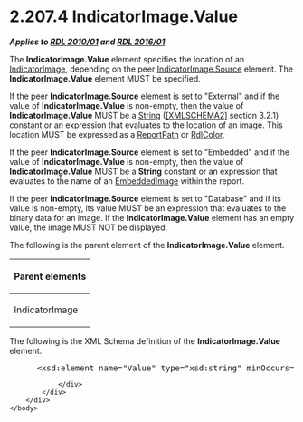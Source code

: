 <html dir="LTR" xmlns:mshelp="http://msdn.microsoft.com/mshelp" xmlns:ddue="http://ddue.schemas.microsoft.com/authoring/2003/5" xmlns:xlink="http://www.w3.org/1999/xlink" xmlns:tool="http://www.microsoft.com/tooltip">
    <head>
        <meta http-equiv="Content-Type" content="text/html; CHARSET=utf-8"></meta>
        <meta name="save" content="history"></meta>
        <title>2.207.4 IndicatorImage.Value</title>
        <xml>
            <mshelp:toctitle title="2.207.4 IndicatorImage.Value"></mshelp:toctitle>
            <mshelp:rltitle title="[MS-RDL]: IndicatorImage.Value"></mshelp:rltitle>
            <mshelp:keyword index="A" term="2636cef0-d1e2-41a8-b54e-d0e80fd652fd"></mshelp:keyword>
            <mshelp:attr name="DCSext.ContentType" value="open specification"></mshelp:attr>
            <mshelp:attr name="AssetID" value="2636cef0-d1e2-41a8-b54e-d0e80fd652fd"></mshelp:attr>
            <mshelp:attr name="TopicType" value="kbRef"></mshelp:attr>
            <mshelp:attr name="DCSext.Title" value="[MS-RDL]: IndicatorImage.Value" />
        </xml>
    </head>
    <body>
        <div id="header">
            <h1 class="heading">2.207.4 IndicatorImage.Value</h1>
        </div>
        <div id="mainSection">
            <div id="mainBody">
                <div id="allHistory" class="saveHistory"></div>
                <div id="sectionSection0" class="section" name="collapseableSection">
                    

<p><b><i>Applies to </i></b><a href="3428e690-a348-4ec7-8a6a-8efb42d2cdee.html"><b><i>RDL 2010/01</i></b></a><b><i>
and </i></b><a href="52ce3983-2bfc-4e72-9359-42aaf5fe4509.html"><b><i>RDL 2016/01</i></b></a></p>

<p>The <b>IndicatorImage.Value</b> element specifies the
location of an <a href="ba794279-7740-4cfa-93ba-4ca22bf31bbd.html">IndicatorImage</a>,
depending on the peer <a href="ccd8aa86-1be8-443c-8b9d-10431f58d5f2.html">IndicatorImage.Source</a>
element. The <b>IndicatorImage.Value</b> element MUST be specified.</p>

<p>If the peer <b>IndicatorImage.Source</b> element is set to
&quot;External&quot; and if the value of <b>IndicatorImage.Value</b> is
non-empty, then the value of <b>IndicatorImage.Value</b> MUST be a <a href="1ed81ef3-a683-45e3-aaad-bd2bbe71bc3d.html">String</a> (<a href="https://go.microsoft.com/fwlink/?LinkId=90610">[XMLSCHEMA2]</a> section
3.2.1) constant or an expression that evaluates to the location of an image.
This location MUST be expressed as a <a href="0e8ab873-6565-45f0-a61f-2d7da8e1ff74.html">ReportPath</a> or <a href="b302c6a5-6023-42b1-95ed-bafcdc4b5714.html">RdlColor</a>.</p>

<p>If the peer <b>IndicatorImage.Source</b> element is set to
&quot;Embedded&quot; and if the value of <b>IndicatorImage.Value</b> is non-empty,
then the value of <b>IndicatorImage.Value</b> MUST be a <b>String</b> constant
or an expression that evaluates to the name of an <a href="6cdb345a-b502-4eee-84fd-de5ccf2a40e7.html">EmbeddedImage</a> within the
report.</p>

<p>If the peer <b>IndicatorImage.Source</b> element is set to
&quot;Database&quot; and if its value is non-empty, its value MUST be an
expression that evaluates to the binary data for an image. If the <b>IndicatorImage.Value</b>
element has an empty value, the image MUST NOT be displayed.</p>

<p>The following is the parent element of the <b>IndicatorImage.Value</b>
element.</p>

<table>
 <thead>
  <tr>
   <th>
   <p>Parent elements</p>
   </th>
  </tr>
 </thead>
 <tr>
  <td>
  <p>IndicatorImage</p>
  </td>
 </tr>
</table>

<p>The following is the XML Schema definition of the <b>IndicatorImage.Value</b>
element.</p>

<dl>
<dd>
<div><pre> &lt;xsd:element name=&quot;Value&quot; type=&quot;xsd:string&quot; minOccurs=&quot;1&quot;&gt;
</pre></div>
</dd></dl>


                </div>
            </div>
        </div>
    </body>
</html>